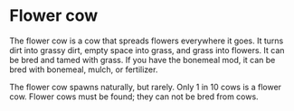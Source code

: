 # Flower cow

The flower cow is a cow that spreads flowers everywhere it goes. It turns dirt into grassy dirt, empty space into grass, and grass into flowers. It can be bred and tamed with grass. If you have the bonemeal mod, it can be bred with bonemeal, mulch, or fertilizer.

The flower cow spawns naturally, but rarely. Only 1 in 10 cows is a flower cow. Flower cows must be found; they can not be bred from cows.
